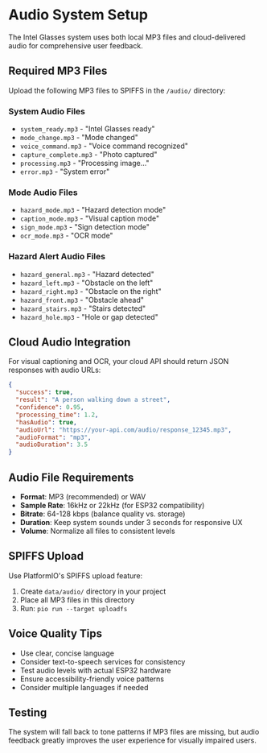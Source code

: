 # Audio System Setup

The Intel Glasses system uses both local MP3 files and cloud-delivered audio for comprehensive user feedback.

## Required MP3 Files

Upload the following MP3 files to SPIFFS in the `/audio/` directory:

### System Audio Files
- `system_ready.mp3` - "Intel Glasses ready"
- `mode_change.mp3` - "Mode changed"
- `voice_command.mp3` - "Voice command recognized"
- `capture_complete.mp3` - "Photo captured"
- `processing.mp3` - "Processing image..."
- `error.mp3` - "System error"

### Mode Audio Files
- `hazard_mode.mp3` - "Hazard detection mode"
- `caption_mode.mp3` - "Visual caption mode"
- `sign_mode.mp3` - "Sign detection mode"
- `ocr_mode.mp3` - "OCR mode"

### Hazard Alert Audio Files
- `hazard_general.mp3` - "Hazard detected"
- `hazard_left.mp3` - "Obstacle on the left"
- `hazard_right.mp3` - "Obstacle on the right"
- `hazard_front.mp3` - "Obstacle ahead"
- `hazard_stairs.mp3` - "Stairs detected"
- `hazard_hole.mp3` - "Hole or gap detected"

## Cloud Audio Integration

For visual captioning and OCR, your cloud API should return JSON responses with audio URLs:

```json
{
  "success": true,
  "result": "A person walking down a street",
  "confidence": 0.95,
  "processing_time": 1.2,
  "hasAudio": true,
  "audioUrl": "https://your-api.com/audio/response_12345.mp3",
  "audioFormat": "mp3",
  "audioDuration": 3.5
}
```

## Audio File Requirements

- **Format**: MP3 (recommended) or WAV
- **Sample Rate**: 16kHz or 22kHz (for ESP32 compatibility)
- **Bitrate**: 64-128 kbps (balance quality vs. storage)
- **Duration**: Keep system sounds under 3 seconds for responsive UX
- **Volume**: Normalize all files to consistent levels

## SPIFFS Upload

Use PlatformIO's SPIFFS upload feature:

1. Create `data/audio/` directory in your project
2. Place all MP3 files in this directory
3. Run: `pio run --target uploadfs`

## Voice Quality Tips

- Use clear, concise language
- Consider text-to-speech services for consistency
- Test audio levels with actual ESP32 hardware
- Ensure accessibility-friendly voice patterns
- Consider multiple languages if needed

## Testing

The system will fall back to tone patterns if MP3 files are missing, but audio feedback greatly improves the user experience for visually impaired users.
